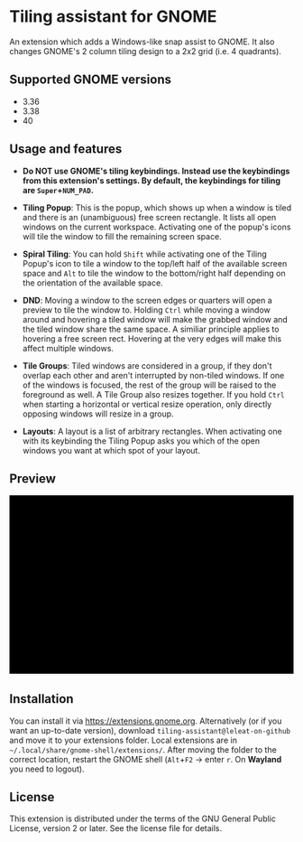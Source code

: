 # Tiling assistant for GNOME

An extension which adds a Windows-like snap assist to GNOME. It also changes GNOME's 2 column tiling design to a 2x2 grid (i.e. 4 quadrants).

## Supported GNOME versions

- 3.36
- 3.38
- 40

## Usage and features

- **Do NOT use GNOME's tiling keybindings. Instead use the keybindings from this extension's settings. By default, the keybindings for tiling are `Super`+`NUM_PAD`.**

- **Tiling Popup**: This is the popup, which shows up when a window is tiled and there is an (unambiguous) free screen rectangle. It lists all open windows on the current workspace. Activating one of the popup's icons will tile the window to fill the remaining screen space.

- **Spiral Tiling**: You can hold `Shift` while activating one of the Tiling Popup's icon to tile a window to the top/left half of the available screen space and `Alt` to tile the window to the bottom/right half depending on the orientation of the available space.

- **DND**: Moving a window to the screen edges or quarters will open a preview to tile the window to. Holding `Ctrl` while moving a window around and hovering a tiled window will make the grabbed window and the tiled window share the same space. A similiar principle applies to hovering a free screen rect. Hovering at the very edges will make this affect multiple windows.

- **Tile Groups**: Tiled windows are considered in a group, if they don't overlap each other and aren't interrupted by non-tiled windows. If one of the windows is focused, the rest of the group will be raised to the foreground as well. A Tile Group also resizes together. If you hold `Ctrl` when starting a horizontal or vertical resize operation, only directly opposing windows will resize in a group.

- **Layouts**: A layout is a list of arbitrary rectangles. When activating one with its keybinding the Tiling Popup asks you which of the open windows you want at which spot of your layout.

## Preview

![Preview](preview.gif)

## Installation

You can install it via https://extensions.gnome.org. Alternatively (or if you want an up-to-date version), download `tiling-assistant@leleat-on-github` and move it to your extensions folder. Local extensions are in `~/.local/share/gnome-shell/extensions/`. After moving the folder to the correct location, restart the GNOME shell (`Alt`+`F2` -> enter `r`. On **Wayland** you need to logout).

## License

This extension is distributed under the terms of the GNU General Public License, version 2 or later. See the license file for details.